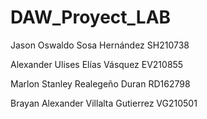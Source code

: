 # DAW_Proyect_LAB
Jason Oswaldo Sosa Hernández SH210738

Alexander Ulises Elías Vásquez EV210855

Marlon Stanley Realegeño Duran RD162798

Brayan Alexander Villalta Gutierrez VG210501
